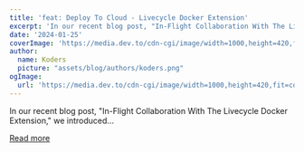 ```yaml
---
title: 'feat: Deploy To Cloud - Livecycle Docker Extension'
excerpt: 'In our recent blog post, "In-Flight Collaboration With The Livecycle Docker Extension," we introduced...'
date: '2024-01-25'
coverImage: 'https://media.dev.to/cdn-cgi/image/width=1000,height=420,fit=cover,gravity=auto,format=auto/https%3A%2F%2Fdev-to-uploads.s3.amazonaws.com%2Fuploads%2Farticles%2Fxbgjt198uzqapltdkmpm.png'
author:
  name: Koders
  picture: "assets/blog/authors/koders.png"
ogImage:
  url: 'https://media.dev.to/cdn-cgi/image/width=1000,height=420,fit=cover,gravity=auto,format=auto/https%3A%2F%2Fdev-to-uploads.s3.amazonaws.com%2Fuploads%2Farticles%2Fxbgjt198uzqapltdkmpm.png'
---
```


In our recent blog post, "In-Flight Collaboration With The Livecycle Docker Extension," we introduced...

[Read more](https://dev.to/livecycle/feat-deploy-to-cloud-livecycle-docker-extension-3c88)
